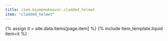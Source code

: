 ```yaml
---
title: item.biomemakeover.cladded_helmet
item: "cladded_helmet"
---
```


{% assign it = site.data.items[page.item] %}
{% include item_template.liquid item=it %}

